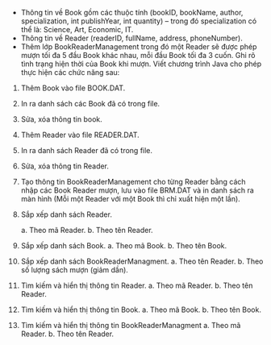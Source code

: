 - Thông tin về Book gồm các thuộc tính (bookID, bookName, author, specialization, int publishYear, int quantity) – trong đó specialization có thể là: Science, Art, Economic, IT.
- Thông tin về Reader (readerID, fullName, address, phoneNumber).
- Thêm lớp BookReaderManagement trong đó một Reader sẽ được phép mượn tối đa 5 đầu Book khác nhau, mỗi đầu Book tối đa 3 cuốn. Ghi rõ tình trạng hiện thời của Book khi mượn.
Viết chương trình Java cho phép thực hiện các chức năng sau:
1. Thêm Book vào file BOOK.DAT.
2. In ra danh sách các Book đã có trong file.
3. Sửa, xóa thông tin book.
4. Thêm Reader vào file READER.DAT.
5. In ra danh sách Reader đã có trong file.
6. Sửa, xóa thông tin Reader.
7. Tạo thông tin BookReaderManagement cho từng Reader bằng cách nhập các Book Reader mượn, lưu vào file BRM.DAT và in danh sách ra màn hình (Mỗi một Reader với một Book thì chỉ xuất hiện một lần).
8. Sắp xếp danh sách Reader.
    
    a. Theo mã Reader.
    b. Theo tên Reader.
9. Sắp xếp danh sách Book.
    a. Theo mã Book.
    b. Theo tên Book.
10. Sắp xếp danh sách BookReaderManagment.
    a. Theo tên Reader.
    b. Theo số lượng sách mượn (giảm dần).
11. Tìm kiếm và hiển thị thông tin Reader.
    a. Theo mã Reader.
    b. Theo tên Reader.
12. Tìm kiếm và hiển thị thông tin Book.
    a. Theo mã Book.
    b. Theo tên Book.
13. Tìm kiếm và hiển thị thông tin BookReaderManagment
    a. Theo mã Reader.
    b. Theo tên Reader.

